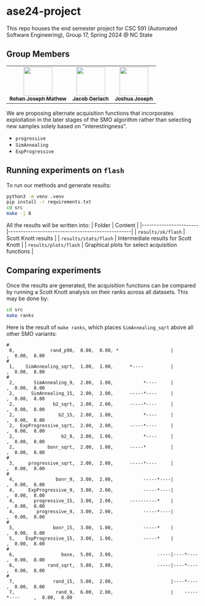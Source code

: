 # ase24-project
This repo houses the end semester project for CSC 591 (Automated Software Engineering), Group 17, Spring 2024 @ NC State

## Group Members
<table>
  <tr>
    <td align="center"><a href="https://github.com/ron-matt163"><img src="https://avatars.githubusercontent.com/u/56034964?v=4" width="75px;" alt=""/><br /><sub><b>Rohan Joseph Mathew</b></sub></a><br /></td>
    <td align="center"><a href="https://github.com/jwgerlach00"><img src="https://avatars.githubusercontent.com/u/57069011?v=4" width="75px;" alt=""/><br /><sub><b>Jacob Gerlach</b></sub></a><br /></td>
    <td align="center"><a href="https://github.com/tackyunicorn"><img src="https://avatars.githubusercontent.com/u/26558907?v=4" width="75px;" alt=""/><br /><sub><b>Joshua Joseph</b></sub></a></td>
  </tr>
</table>

We are proposing alternate acquisition functions that incorporates exploitation in the later stages of the SMO algorithm rather than selecting new samples solely based on "interestingness".
* `progressive`
* `SimAnnealing`
* `ExpProgressive`

## Running experiments on `flash`
To run our methods and generate results:
```bash
python3 -m venv .venv
pip install -r requirements.txt
cd src
make -j 8
```

All the results will be written into:
| Folder                | Content                                          |
|-----------------------|--------------------------------------------------|
| `results/sk/flash`    | Scott Knott results                              |
| `results/stats/flash` | Intermediate results for Scott Knott             |
| `results/plots/flash` | Graphical plots for select acquisition functions |

## Comparing experiments
Once the results are generated, the acquisition functions can be compared by running a Scott Knott analysis on their ranks across all datasets. This may be done by:
```bash
cd src
make ranks
```

Here is the result of `make ranks`, which places `SimAnnealing_sqrt` above all other SMO variants:
```
#
 0,             rand_p90,  0.00,  0.00, *                   |                   ,  0.00,  8.00
#
 1,    SimAnnealing_sqrt,  1.00,  1.00,      *----          |                   ,  0.00,  8.00
#
 2,       SimAnnealing_9,  2.00,  1.00,           *----     |                   ,  0.00,  8.00
 2,      SimAnnealing_15,  2.00,  2.00,      -----*----     |                   ,  0.00,  8.00
 2,              b2_sqrt,  2.00,  2.00,      -----*----     |                   ,  0.00,  8.00
 2,                b2_15,  2.00,  1.00,           *----     |                   ,  0.00,  8.00
 2,  ExpProgressive_sqrt,  2.00,  2.00,      -----*----     |                   ,  0.00,  8.00
 2,                 b2_9,  2.00,  1.00,           *----     |                   ,  0.00,  8.00
 2,            bonr_sqrt,  2.00,  1.00,      -----*         |                   ,  0.00,  8.00
#
 3,     progressive_sqrt,  2.00,  2.00,      -----*----     |                   ,  0.00,  8.00
#
 4,               bonr_9,  3.00,  2.00,           -----*----|                   ,  0.00,  8.00
 4,     ExpProgressive_9,  3.00,  2.00,           -----*----|                   ,  0.00,  8.00
 4,       progressive_15,  3.00,  2.00,      ----------*    |                   ,  0.00,  8.00
 4,        progressive_9,  3.00,  2.00,           -----*----|                   ,  0.00,  8.00
#
 5,              bonr_15,  3.00,  1.00,           -----*    |                   ,  0.00,  8.00
 5,    ExpProgressive_15,  3.00,  1.00,           -----*    |                   ,  0.00,  8.00
#
 6,                 base,  5.00,  3.00,                -----|----*----          ,  0.00,  8.00
 6,            rand_sqrt,  5.00,  3.00,                -----|----*----          ,  0.00,  8.00
#
 7,              rand_15,  5.00,  2.00,                     |----*----          ,  0.00,  8.00
 7,               rand_9,  6.00,  2.00,                     |    -----*----     ,  0.00,  8.00
```